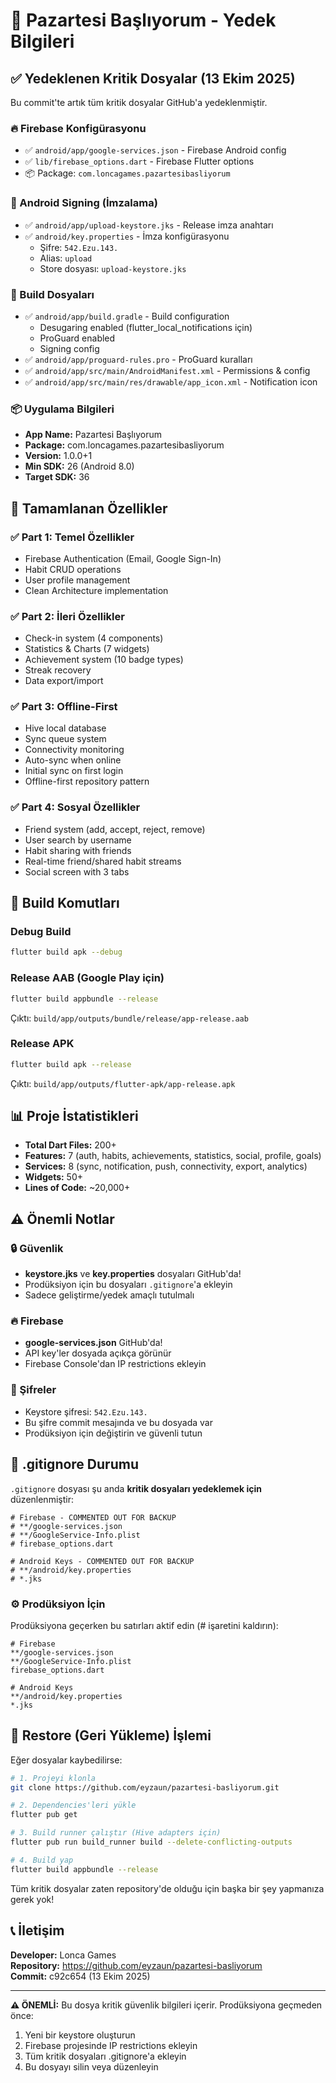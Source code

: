 # 🔐 Pazartesi Başlıyorum - Yedek Bilgileri

## ✅ Yedeklenen Kritik Dosyalar (13 Ekim 2025)

Bu commit'te artık tüm kritik dosyalar GitHub'a yedeklenmiştir.

### 🔥 Firebase Konfigürasyonu
- ✅ `android/app/google-services.json` - Firebase Android config
- ✅ `lib/firebase_options.dart` - Firebase Flutter options
- 📦 Package: `com.loncagames.pazartesibasliyorum`

### 🔐 Android Signing (İmzalama)
- ✅ `android/app/upload-keystore.jks` - Release imza anahtarı
- ✅ `android/key.properties` - İmza konfigürasyonu
  - Şifre: `542.Ezu.143.`
  - Alias: `upload`
  - Store dosyası: `upload-keystore.jks`

### 📱 Build Dosyaları
- ✅ `android/app/build.gradle` - Build configuration
  - Desugaring enabled (flutter_local_notifications için)
  - ProGuard enabled
  - Signing config
- ✅ `android/app/proguard-rules.pro` - ProGuard kuralları
- ✅ `android/app/src/main/AndroidManifest.xml` - Permissions & config
- ✅ `android/app/src/main/res/drawable/app_icon.xml` - Notification icon

### 📦 Uygulama Bilgileri
- **App Name:** Pazartesi Başlıyorum
- **Package:** com.loncagames.pazartesibasliyorum
- **Version:** 1.0.0+1
- **Min SDK:** 26 (Android 8.0)
- **Target SDK:** 36

## 🎯 Tamamlanan Özellikler

### ✅ Part 1: Temel Özellikler
- Firebase Authentication (Email, Google Sign-In)
- Habit CRUD operations
- User profile management
- Clean Architecture implementation

### ✅ Part 2: İleri Özellikler
- Check-in system (4 components)
- Statistics & Charts (7 widgets)
- Achievement system (10 badge types)
- Streak recovery
- Data export/import

### ✅ Part 3: Offline-First
- Hive local database
- Sync queue system
- Connectivity monitoring
- Auto-sync when online
- Initial sync on first login
- Offline-first repository pattern

### ✅ Part 4: Sosyal Özellikler
- Friend system (add, accept, reject, remove)
- User search by username
- Habit sharing with friends
- Real-time friend/shared habit streams
- Social screen with 3 tabs

## 🚀 Build Komutları

### Debug Build
```bash
flutter build apk --debug
```

### Release AAB (Google Play için)
```bash
flutter build appbundle --release
```
Çıktı: `build/app/outputs/bundle/release/app-release.aab`

### Release APK
```bash
flutter build apk --release
```
Çıktı: `build/app/outputs/flutter-apk/app-release.apk`

## 📊 Proje İstatistikleri

- **Total Dart Files:** 200+
- **Features:** 7 (auth, habits, achievements, statistics, social, profile, goals)
- **Services:** 8 (sync, notification, push, connectivity, export, analytics)
- **Widgets:** 50+
- **Lines of Code:** ~20,000+

## ⚠️ Önemli Notlar

### 🔒 Güvenlik
- **keystore.jks** ve **key.properties** dosyaları GitHub'da!
- Prodüksiyon için bu dosyaları `.gitignore`'a ekleyin
- Sadece geliştirme/yedek amaçlı tutulmalı

### 🔥 Firebase
- **google-services.json** GitHub'da!
- API key'ler dosyada açıkça görünür
- Firebase Console'dan IP restrictions ekleyin

### 🔐 Şifreler
- Keystore şifresi: `542.Ezu.143.`
- Bu şifre commit mesajında ve bu dosyada var
- Prodüksiyon için değiştirin ve güvenli tutun

## 📝 .gitignore Durumu

`.gitignore` dosyası şu anda **kritik dosyaları yedeklemek için** düzenlenmiştir:

```gitignore
# Firebase - COMMENTED OUT FOR BACKUP
# **/google-services.json
# **/GoogleService-Info.plist
# firebase_options.dart

# Android Keys - COMMENTED OUT FOR BACKUP
# **/android/key.properties
# *.jks
```

### ⚙️ Prodüksiyon İçin
Prodüksiyona geçerken bu satırları aktif edin (# işaretini kaldırın):

```gitignore
# Firebase
**/google-services.json
**/GoogleService-Info.plist
firebase_options.dart

# Android Keys
**/android/key.properties
*.jks
```

## 🔄 Restore (Geri Yükleme) İşlemi

Eğer dosyalar kaybedilirse:

```bash
# 1. Projeyi klonla
git clone https://github.com/eyzaun/pazartesi-basliyorum.git

# 2. Dependencies'leri yükle
flutter pub get

# 3. Build runner çalıştır (Hive adapters için)
flutter pub run build_runner build --delete-conflicting-outputs

# 4. Build yap
flutter build appbundle --release
```

Tüm kritik dosyalar zaten repository'de olduğu için başka bir şey yapmanıza gerek yok!

## 📞 İletişim

**Developer:** Lonca Games  
**Repository:** https://github.com/eyzaun/pazartesi-basliyorum  
**Commit:** c92c654 (13 Ekim 2025)  

---

**⚠️ ÖNEMLİ:** Bu dosya kritik güvenlik bilgileri içerir. Prodüksiyona geçmeden önce:
1. Yeni bir keystore oluşturun
2. Firebase projesinde IP restrictions ekleyin
3. Tüm kritik dosyaları .gitignore'a ekleyin
4. Bu dosyayı silin veya düzenleyin

